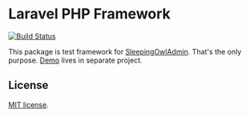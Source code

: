 # Laravel PHP Framework

[![Build Status](https://api.travis-ci.org/Asvae/sleeping-owl-admin-test.svg)](https://api.travis-ci.org/Asvae/sleeping-owl-admin-test)

This package is test framework for [SleepingOwlAdmin](https://github.com/LaravelRUS/SleepingOwlAdmin). That's the only purpose.
[Demo](https://github.com/SleepingOwlAdmin/demo) lives in separate project.

## License

[MIT license](http://opensource.org/licenses/MIT).
